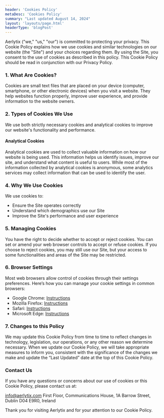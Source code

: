 ```yaml
---
header: 'Cookies Policy'
metaDesc: 'Cookies Policy'
summary: "Last updated August 14, 2024"
layout: 'layouts/page.html'
headerType: 'blogPost'
---
```


Aerlytix ("we," "us," "our") is committed to protecting your privacy. This Cookie Policy explains how we use cookies and similar technologies on our website (the "Site") and your choices regarding them. By using the Site, you consent to the use of cookies as described in this policy. This Cookie Policy should be read in conjunction with our Privacy Policy.

### 1. What Are Cookies?

Cookies are small text files that are placed on your device (computer, smartphone, or other electronic devices) when you visit a website. They help websites function properly, improve user experience, and provide information to the website owners.

### 2. Types of Cookies We Use

We use both strictly necessary cookies and analytical cookies to improve our website's functionality and performance.

#### Analytical Cookies

Analytical cookies are used to collect valuable information on how our website is being used. This information helps us identify issues, improve our site, and understand what content is useful to users. While most of the information collected by analytical cookies is anonymous, some analytics services may collect information that can be used to identify the user.

### 4. Why We Use Cookies

We use cookies to:
- Ensure the Site operates correctly
- Understand which demographics use our Site
- Improve the Site's performance and user experience

### 5. Managing Cookies

You have the right to decide whether to accept or reject cookies. You can set or amend your web browser controls to accept or refuse cookies. If you choose to reject cookies, you may still use our Site, but your access to some functionalities and areas of the Site may be restricted.

### 6. Browser Settings

Most web browsers allow control of cookies through their settings preferences. Here’s how you can manage your cookie settings in common browsers:

- Google Chrome: [Instructions](https://support.google.com/chrome/answer/95647)
- Mozilla Firefox: [Instructions](https://support.mozilla.org/en-US/kb/enable-and-disable-cookies-website-preferences)
- Safari: [Instructions](https://support.apple.com/guide/safari/manage-cookies-and-website-data-sfri11471/mac)
- Microsoft Edge: [Instructions](https://support.microsoft.com/en-us/microsoft-edge/delete-cookies-in-microsoft-edge-63947406-40ac-c3b8-57b9-2a946a29ae09)

### 7. Changes to this Policy

We may update this Cookie Policy from time to time to reflect changes in technology, legislation, our operations, or any other reason we determine necessary. When we update our Cookie Policy, we will take appropriate measures to inform you, consistent with the significance of the changes we make and update the “Last Updated” date at the top of this Cookie Policy.

### Contact Us

If you have any questions or concerns about our use of cookies or this Cookie Policy, please contact us at:

[info@aerlytix.com](mailto:info@aerlytix.com)
First Floor, Communications House, 1A Barrow Street, Dublin D04 E9R0, Ireland

Thank you for visiting Aerlytix and for your attention to our Cookie Policy.